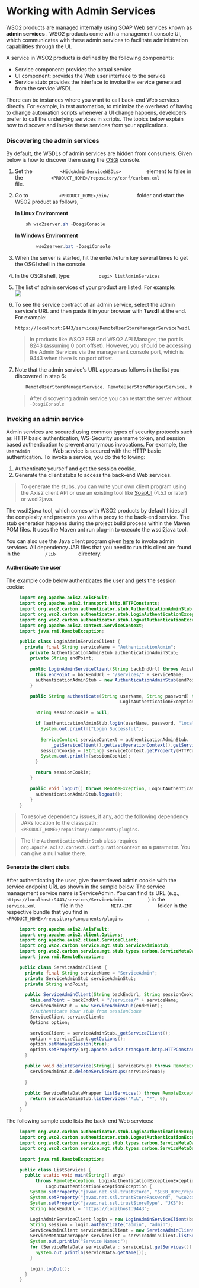 # Working with Admin Services

WSO2 products are managed internally using SOAP Web services known as
**admin services** . WSO2 products come with a management console UI,
which communicates with these admin services to facilitate
administration capabilities through the UI.

A service in WSO2 products is defined by the following components:

-   Service component: provides the actual service
-   UI component: provides the Web user interface to the service
-   Service stub: provides the interface to invoke the service generated
    from the service WSDL

There can be instances where you want to call back-end Web services
directly. For example, in test automation, to minimize the overhead of
having to change automation scripts whenever a UI change happens,
developers prefer to call the underlying services in scripts. The topics
below explain how to discover and invoke these services from your
applications.

### Discovering the admin services

By default, the WSDLs of admin services are hidden from consumers. Given
below is how to discover them using the
[OSGi](https://www.osgi.org/developer/) console.

1.  Set the `           <HideAdminServiceWSDLs>          ` element to
    false in the
    `           <PRODUCT_HOME>/repository/conf/carbon.xml          `
    file.
2.  Go to `            <PRODUCT_HOME>/bin/           ` folder and start
    the WSO2 product as follows,

    **In Linux Environment**

    ``` java
        sh wso2server.sh -DosgiConsole
    ```

    **In Windows Environment**

    ``` java
            wso2server.bat -DosgiConsole
    ```

3.  When the server is started, hit the enter/return key several times
    to get the OSGI shell in the console.
4.  In the OSGI shell, type:
    `           osgi> listAdminServices          `
5.  The list of admin services of your product are listed. For
    example:  
    <a href=""><img src="../../assets/img/listAdminServices.png"></a>
6.  To see the service contract of an admin service, select the admin
    service's URL and then paste it in your browser with **?wsdl** at
    the end. For example:  
    `            https://localhost:9443/services/RemoteUserStoreManagerService?wsdl           `

    > In products like WSO2 ESB and WSO2 API Manager, the port is 8243
        (assuming 0 port offset). However, you should be accessing the Admin
        Services via the management console port, which is 9443 when there
        is no port offset.


7.  Note that the admin service's URL appears as follows in the list you
    discovered in step 6:

    ``` java
        RemoteUserStoreManagerService, RemoteUserStoreManagerService, https://<host IP>:9443/services/RemoteUserStoreManagerService/  
    ```

    > After discovering admin service you can restart the server without `-DosgiConsole`


### Invoking an admin service

Admin services are secured using common types of security protocols such
as HTTP basic authentication, WS-Security username token, and session
based authentication to prevent anonymous invocations. For example, the
`          UserAdmin         ` Web service is secured with the HTTP
basic authentication. To invoke a service, you do the following:

1.  Authenticate yourself and get the session cookie.
2.  Generate the client stubs to access the back-end Web services.

> To generate the stubs, you can write your own client program using the
Axis2 client API or use an existing tool like
[SoapUI](http://www.soapui.org/) (4.5.1 or later) or wsdl2java.

The wsdl2java tool, which comes with WSO2 products by default hides all
the complexity and presents you with a proxy to the back-end service.
The stub generation happens during the project build process within the
Maven POM files. It uses the Maven ant run plug-in to execute the
wsdl2java tool.

You can also use the Java client program given
[here](https://svn.wso2.org/repos/wso2/people/asela/user-mgt/remote-user-api/4.2.X/)
to invoke admin services. All dependency JAR files that you need to run
this client are found in the `          /lib         ` directory.

#### Authenticate the user

The example code below authenticates the user and gets the session
cookie:

``` java
     import org.apache.axis2.AxisFault;  
     import org.apache.axis2.transport.http.HTTPConstants;  
     import org.wso2.carbon.authenticator.stub.AuthenticationAdminStub;  
     import org.wso2.carbon.authenticator.stub.LoginAuthenticationExceptionException;  
     import org.wso2.carbon.authenticator.stub.LogoutAuthenticationExceptionException;  
     import org.apache.axis2.context.ServiceContext;  
     import java.rmi.RemoteException;  

     public class LoginAdminServiceClient {  
       private final String serviceName = "AuthenticationAdmin";  
         private AuthenticationAdminStub authenticationAdminStub;  
         private String endPoint;  

         public LoginAdminServiceClient(String backEndUrl) throws AxisFault {  
           this.endPoint = backEndUrl + "/services/" + serviceName;  
           authenticationAdminStub = new AuthenticationAdminStub(endPoint);  
         }  

         public String authenticate(String userName, String password) throws RemoteException,  
                                           LoginAuthenticationExceptionException {  

           String sessionCookie = null;  

           if (authenticationAdminStub.login(userName, password, "localhost")) {  
             System.out.println("Login Successful");  

             ServiceContext serviceContext = authenticationAdminStub.  
                 _getServiceClient().getLastOperationContext().getServiceContext();  
             sessionCookie = (String) serviceContext.getProperty(HTTPConstants.COOKIE_STRING);  
             System.out.println(sessionCookie);  
           }  

           return sessionCookie;  
         }  

         public void logOut() throws RemoteException, LogoutAuthenticationExceptionException {  
           authenticationAdminStub.logout();  
         }  
     }
```

> To resolve dependency issues, if any, add the following dependency JARs
location to the class path: `<PRODUCT_HOME>/repository/components/plugins`.

> The the `AuthenticationAdminStub` class requires `org.apache.axis2.context.ConfigurationContext` as
a parameter. You can give a null value there.

#### Generate the client stubs

After authenticating the user, give the retrieved admin cookie with the
service endpoint URL as shown in the sample below. The service
management service name is ServiceAdmin. You can find its URL (e.g.,
`           https://localhost:9443/services/ServiceAdmin          ` ) in
the `           service.xml          ` file in the
`           META-INF          ` folder in the respective bundle that you
find in
`           <PRODUCT_HOME>/repository/components/plugins          ` .

``` java
     import org.apache.axis2.AxisFault;  
     import org.apache.axis2.client.Options;  
     import org.apache.axis2.client.ServiceClient;  
     import org.wso2.carbon.service.mgt.stub.ServiceAdminStub;  
     import org.wso2.carbon.service.mgt.stub.types.carbon.ServiceMetaDataWrapper;  
     import java.rmi.RemoteException;  

     public class ServiceAdminClient {  
       private final String serviceName = "ServiceAdmin";  
       private ServiceAdminStub serviceAdminStub;  
       private String endPoint;  

       public ServiceAdminClient(String backEndUrl, String sessionCookie) throws AxisFault {  
         this.endPoint = backEndUrl + "/services/" + serviceName;  
         serviceAdminStub = new ServiceAdminStub(endPoint);  
         //Authenticate Your stub from sessionCooke  
         ServiceClient serviceClient;  
         Options option;  

         serviceClient = serviceAdminStub._getServiceClient();  
         option = serviceClient.getOptions();  
         option.setManageSession(true);  
         option.setProperty(org.apache.axis2.transport.http.HTTPConstants.COOKIE_STRING, sessionCookie);  
       }  

       public void deleteService(String[] serviceGroup) throws RemoteException {  
         serviceAdminStub.deleteServiceGroups(serviceGroup);  

       }  

       public ServiceMetaDataWrapper listServices() throws RemoteException {  
         return serviceAdminStub.listServices("ALL", "*", 0);  
       }  
     }
```

The following sample code lists the back-end Web services:

``` java
     import org.wso2.carbon.authenticator.stub.LoginAuthenticationExceptionException;  
     import org.wso2.carbon.authenticator.stub.LogoutAuthenticationExceptionException;  
     import org.wso2.carbon.service.mgt.stub.types.carbon.ServiceMetaData;  
     import org.wso2.carbon.service.mgt.stub.types.carbon.ServiceMetaDataWrapper;  

     import java.rmi.RemoteException;  

     public class ListServices {  
       public static void main(String[] args)  
           throws RemoteException, LoginAuthenticationExceptionException,  
               LogoutAuthenticationExceptionException {  
         System.setProperty("javax.net.ssl.trustStore", "$ESB_HOME/repository/resources/security/wso2carbon.jks");  
         System.setProperty("javax.net.ssl.trustStorePassword", "wso2carbon");  
         System.setProperty("javax.net.ssl.trustStoreType", "JKS");  
         String backEndUrl = "https://localhost:9443";  

         LoginAdminServiceClient login = new LoginAdminServiceClient(backEndUrl);  
         String session = login.authenticate("admin", "admin");  
         ServiceAdminClient serviceAdminClient = new ServiceAdminClient(backEndUrl, session);  
         ServiceMetaDataWrapper serviceList = serviceAdminClient.listServices();  
         System.out.println("Service Names:");  
         for (ServiceMetaData serviceData : serviceList.getServices()) {  
           System.out.println(serviceData.getName());  
         }  

         login.logOut();  
       }  
     }  
```
